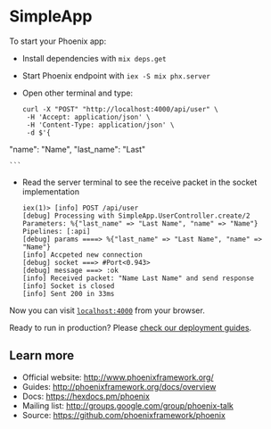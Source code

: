 # SimpleApp

To start your Phoenix app:

  * Install dependencies with `mix deps.get`
  * Start Phoenix endpoint with `iex -S mix phx.server`
  * Open other terminal and type:
  
	```
	curl -X "POST" "http://localhost:4000/api/user" \
     -H 'Accept: application/json' \
     -H 'Content-Type: application/json' \
     -d $'{
  "name": "Name",
  "last_name": "Last"
  
	```
	
  * Read the server terminal to see the receive packet in the socket implementation
  
	```
	iex(1)> [info] POST /api/user
	[debug] Processing with SimpleApp.UserController.create/2
  	Parameters: %{"last_name" => "Last Name", "name" => "Name"}
  	Pipelines: [:api]
	[debug] params ====> %{"last_name" => "Last Name", "name" => "Name"}
	[info] Accpeted new connection
	[debug] socket ===> #Port<0.943>
	[debug] message ===> :ok
	[info] Received packet: "Name Last Name" and send response
	[info] Socket is closed
	[info] Sent 200 in 33ms
	```


Now you can visit [`localhost:4000`](http://localhost:4000) from your browser.

Ready to run in production? Please [check our deployment guides](http://www.phoenixframework.org/docs/deployment).

## Learn more

  * Official website: http://www.phoenixframework.org/
  * Guides: http://phoenixframework.org/docs/overview
  * Docs: https://hexdocs.pm/phoenix
  * Mailing list: http://groups.google.com/group/phoenix-talk
  * Source: https://github.com/phoenixframework/phoenix
